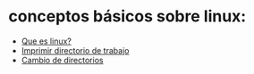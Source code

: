 # conceptos básicos sobre linux:

* [Que es linux?](que_es_linux_00.pdf)
* [Imprimir directorio de trabajo](imprimir_directorio_de_trabajo_01.pdf)
* [Cambio de directorios](cambio_de_directorios_02.pdf)
